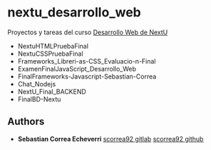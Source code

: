 # nextu_desarrollo_web
Proyectos y tareas del curso [Desarrollo Web de NextU](https://www.nextu.com/web/curso-de-desarrollo-web/)

* NextuHTMLPruebaFinal
* NextuCSSPruebaFinal
* Frameworks_Libreri-as-CSS_Evaluacio-n-Final
* ExamenFinalJavaScript_Desarrollo_Web
* FinalFrameworks-Javascript-Sebastian-Correa
* Chat_Nodejs
* NextU_Final_BACKEND
* FinalBD-Nextu


## Authors

* **Sebastian Correa Echeverri** [scorrea92 gitlab](https://gitlab.com/scorrea92) [scorrea92 github](https://github.com/scorrea92)
